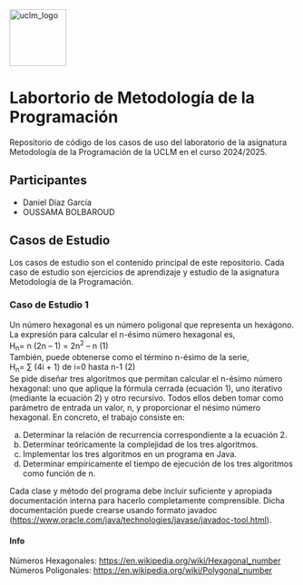 <img src="https://upload.wikimedia.org/wikipedia/commons/thumb/f/f1/LogoUCLM.jpg/270px-LogoUCLM.jpg" alt="uclm_logo" witdh=25 height=100>
<h1>Labortorio de Metodología de la Programación</h1>
<p>Repositorio de código de los casos de uso del laboratorio de la asignatura Metodología de la Programación de la UCLM en el curso 2024/2025.</p>
<h2>Participantes</h2>
<ul>
  <li>Daniel Díaz García</li>
  <li>OUSSAMA BOLBAROUD</li>
</ul>
<p>
  <h2>Casos de Estudio</h2>
  <p>Los casos de estudio son el contenido principal de este repositorio. Cada caso de estudio son ejercicios de aprendizaje y estudio de la asignatura Metodología de la Programación.</p>
  <h3>Caso de Estudio 1</h3>
  <p>
    Un número hexagonal es un número poligonal que representa un hexágono. La expresión para calcular el n-ésimo número hexagonal es,<br>
    H<sub>n</sub>= n (2n – 1) = 2n<sup>2</sup> – n     (1)<br>
También, puede obtenerse como el término n-ésimo de la serie,<br>
    H<sub>n</sub>= ∑ (4i + 1) de i=0 hasta n-1     (2)<br>
Se pide diseñar tres algoritmos que permitan calcular el n-ésimo número hexagonal: uno que aplique la fórmula cerrada (ecuación 1), uno iterativo (mediante la ecuación 2) y otro recursivo. Todos ellos deben tomar como parámetro de entrada un valor, n, y proporcionar el nésimo número hexagonal. En concreto, el trabajo consiste en: 
    <ol type="a">
      <li>Determinar la relación de recurrencia correspondiente a la ecuación 2.</li>
      <li>Determinar teóricamente la complejidad de los tres algoritmos.</li>
      <li>Implementar los tres algoritmos en un programa en Java.</li>
      <li>Determinar empíricamente el tiempo de ejecución de los tres algoritmos como función de n.</li>
    </ol>
Cada clase y método del programa debe incluir suficiente y apropiada documentación interna para hacerlo completamente comprensible. Dicha documentación puede crearse usando formato javadoc (<a href="https://www.oracle.com/java/technologies/javase/javadoc-tool.html">https://www.oracle.com/java/technologies/javase/javadoc-tool.html</a>). 
<h4>Info</h4>
Números Hexagonales: <a href="https://en.wikipedia.org/wiki/Hexagonal_number">https://en.wikipedia.org/wiki/Hexagonal_number</a><br>
Números Poligonales: <a href="https://en.wikipedia.org/wiki/Polygonal_number">https://en.wikipedia.org/wiki/Polygonal_number</a>
  </p>
</p>
